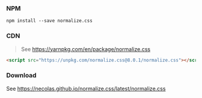 ### NPM

`npm install --save normalize.css`

### CDN

> See https://yarnpkg.com/en/package/normalize.css

```html
<script src="https://unpkg.com/normalize.css@8.0.1/normalize.css"></script>
```

### Download

See https://necolas.github.io/normalize.css/latest/normalize.css